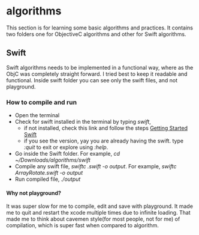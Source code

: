 # algorithms

This section is for learning some basic algorithms and practices. It contains two folders one for ObjectiveC algorithms and other for Swift algorithms.

## Swift
Swift algorithms needs to be implemented in a functional way, where as the ObjC was completely straight forward. I tried best to keep it readable and functional. Inside swift folder you can see only the swift files, and not playground. 

### How to compile and run
- Open the terminal
- Check for swift installed in the terminal by typing _swift_, 
  - if not installed, check this link and follow the steps [Getting Started Swift](https://swift.org/getting-started/#installing-swift)
  - if you see the version, yay you are already having the swift. type _:quit_ to exit or explore using _:help_.
- Go inside the Swift folder. For example, _cd ~/Downloads/algorithms/swift_
- Compile any swift file, _swiftc <filename>.swift -o output_. For example, _swiftc ArrayRotate.swift -o output_
- Run compiled file, _./output_


#### Why not playground? 
It was super slow for me to compile, edit and save with playground. It made me to quit and restart the xcode multiple times due to infinite loading. That made me to think about cavemen style(for most people, not for me) of compilation, which is super fast when compared to algorithm.

